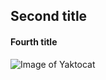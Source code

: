 ## Second title
#### Fourth title
![Image of Yaktocat](https://octodex.github.com/images/yaktocat.png)
